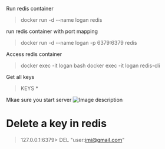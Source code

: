 Run redis container
> docker run -d --name logan redis

run redis container with port mapping
> docker run -d --name logan -p 6379:6379 redis

Access redis container
> docker exec -it logan bash
> docker exec -it logan redis-cli

Get all keys
> KEYS *


Mkae sure you start server
![Image description](https://dev-to-uploads.s3.amazonaws.com/uploads/articles/3pd5hhpuz013p2xjs8v0.png)

# Delete a key in redis
> 127.0.0.1:6379> DEL  "user:imi@gmail.com"